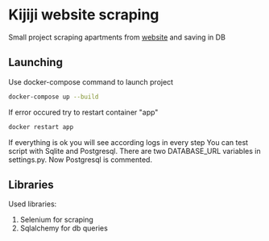 # Kijiji website scraping

Small project scraping apartments from [website](https://www.kijiji.ca/b-apartments-condos/city-of-toronto/c37l1700273) and saving in DB

## Launching

Use docker-compose command to launch project

```bash
docker-compose up --build
```

If error occured try to restart container "app"
```bash
docker restart app
```

If everything is ok you will see according logs in every step 
You can test script with Sqlite and Postgresql. There are two DATABASE_URL variables
in settings.py. Now Postgresql is commented.

## Libraries

Used libraries:
1. Selenium for scraping
2. Sqlalchemy for db queries
